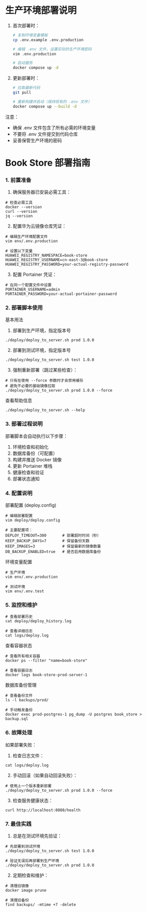 # 生产环境部署说明

1. 首次部署时：
   ```bash
   # 复制环境变量模板
   cp .env.example .env.production
   
   # 编辑 .env 文件，设置实际的生产环境密码
   vim .env.production
   
   # 启动服务
   docker compose up -d
   ```

2. 更新部署时：
   ```bash
   # 拉取最新代码
   git pull
   
   # 重新构建并启动（保持现有的 .env 文件）
   docker compose up --build -d
   ```

注意：
- 确保 .env 文件包含了所有必需的环境变量
- 不要将 .env 文件提交到代码仓库
- 妥善保管生产环境的密码



# Book Store 部署指南
### 1. 前置准备
1. 确保服务器已安装必需工具：
```
# 检查必需工具
docker --version
curl --version
jq --version
```
2. 配置华为云镜像仓库凭证：
```
# 编辑生产环境配置文件
vim env/.env.production

# 设置以下变量
HUAWEI_REGISTRY_NAMESPACE=book-store
HUAWEI_REGISTRY_USERNAME=cn-east-3@book-store
HUAWEI_REGISTRY_PASSWORD=your-actual-registry-password
```
3. 配置 Portainer 凭证：
```
# 在同一个配置文件中设置
PORTAINER_USERNAME=admin
PORTAINER_PASSWORD=your-actual-portainer-password
```

### 2. 部署脚本使用
基本用法
1. 部署到生产环境，指定版本号
```
./deploy/deploy_to_server.sh prod 1.0.0
```

2. 部署到测试环境，指定版本号
```
./deploy/deploy_to_server.sh test 1.0.0
```

3. 强制重新部署（跳过某些检查）：
```
# 只有在使用 --force 参数时才会禁用缓存
# 避免不必要的基础镜像拉取
./deploy/deploy_to_server.sh prod 1.0.0 --force
```

查看帮助信息
```
./deploy/deploy_to_server.sh --help
```

### 3. 部署过程说明
部署脚本会自动执行以下步骤：
1. 环境检查和初始化
2. 数据库备份（可配置）
3. 构建并推送 Docker 镜像
4. 更新 Portainer 堆栈
5. 健康检查和验证
6. 部署状态通知

### 4. 配置说明
部署配置 (deploy.config)
```
# 编辑部署配置
vim deploy/deploy.config

# 主要配置项：
DEPLOY_TIMEOUT=300       # 部署超时时间（秒）
KEEP_BACKUP_DAYS=7       # 保留备份天数
KEEP_IMAGES=3            # 保留最新的镜像数量
DB_BACKUP_ENABLED=true   # 是否启用数据库备份
```

环境变量配置
```
# 生产环境
vim env/.env.production

# 测试环境
vim env/.env.test
```
### 5. 监控和维护
```
# 查看部署历史
cat deploy/deploy_history.log

# 查看详细日志
cat logs/deploy.log
```

查看容器状态
```
# 查看所有相关容器
docker ps --filter "name=book-store"

# 查看容器日志
docker logs book-store-prod-server-1
```

数据库备份管理
```
# 查看备份文件
ls -l backups/prod/

# 手动触发备份
docker exec prod-postgres-1 pg_dump -U postgres book_store > backup.sql
```

### 6. 故障处理
如果部署失败：
1. 检查日志文件：
```
cat logs/deploy.log
```
2. 手动回滚（如果自动回滚失败）：
```
# 使用上一个版本重新部署
./deploy/deploy_to_server.sh prod 1.0.0 --force
```
3. 检查服务健康状态：
```
curl http://localhost:8080/health
```

### 7. 最佳实践
1. 总是在测试环境先验证：
```
# 先部署到测试环境
./deploy/deploy_to_server.sh test 1.0.0

# 验证无误后再部署到生产环境
./deploy/deploy_to_server.sh prod 1.0.0
```

2. 定期检查和维护：
```
# 清理旧镜像
docker image prune

# 清理旧备份
find backups/ -mtime +7 -delete
```



